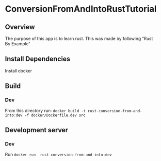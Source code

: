 # ConversionFromAndIntoRustTutorial

## Overview
The purpose of this app is to learn rust. This was made by following "Rust By Example"

## Install Dependencies
Install docker

## Build
### Dev
From this directory run: `docker build -t rust-conversion-from-and-into:dev -f docker/Dockerfile.dev src`

## Development server
### Dev
Run `docker run  rust-conversion-from-and-into:dev`